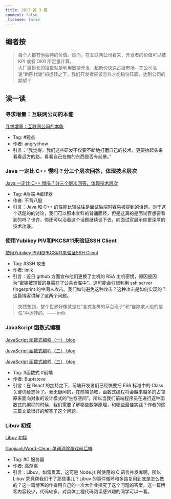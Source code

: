 ```yaml
---
title: 2023 第 3 期
comment: false
_license: false
---
```


## 编者按

> 每个人都有他独特的价值。然而，在互联网公司看来，开发者的价值可以被 KPI 或者 OKR 所定量计算。
> <br>
> 大厂最擅长的招数就是利用敏捷开发、超低价快速占据市场。在公司高速“新陈代谢”的运转之下，我们开发者应该怎样才能稳住阵脚，达到公司的期望？

## 读一读

### 寻求增量：互联网公司的本能

[寻求增量：互联网公司的本能](https://angrychow.github.io/angrychow-blog/2023/04/08/%E5%AF%BB%E6%B1%82%E5%A2%9E%E9%87%8F%EF%BC%9A%E4%BA%92%E8%81%94%E7%BD%91%E5%85%AC%E5%8F%B8%E7%9A%84%E6%9C%AC%E8%83%BD/)

- Tag: #观点 
- 作者: angrychow
- 引言：“我觉得，我们这些研发不仅要不断地打磨自己的技术，更要抬起头来看看远方的路，看看自己在做的东西是否有前景。”

### Java 一定比 C++ 慢吗？分三个层次回答，体现技术层次

[Java 一定比 C++ 慢吗？分三个层次回答，体现技术层次](https://mp.weixin.qq.com/s/CFQIk2fq_KErHge5cUALQQ)

- Tag: #后端 #编译器 
- 作者: 不背八股
- 引言：Java 和 C++ 的性能比较往往是面试后端时容易被提到的话题。对于这个话题的的讨论，我们可以照本宣科的背诵面经，但是这真的是面试官想要看到的吗？也许，你还可以沿着这个话题继续谈下去，向面试官展示你更深厚的技术功底。

### 使用Yubikey PIV和PKCS#11来验证SSH Client

[使用Yubikey PIV和PKCS#11来验证SSH Client](https://blog.imlk.top/posts/yubikey-ssh-piv-cert/)

- Tag: #SSH 攻击 
- 作者: imlk
- 引言：近日 github 方面宣布他们更换了主机的 RSA 主机密钥，原因是因为“密钥被短暂的暴露在了公共仓库中”。这可能会引起利用 ssh server fingerprint 的中间人攻击。我们如何避免这种攻击？这种攻击是如何实现的？这篇博客讲解了这两个问题。
> 突然想到，整个世界好像就是在“各式各样的草台班子”和“自欺欺人般的信任”中运转的。—— imlk


### JavaScript 函数式编程
[JavaScript 函数式编程（一） blog](https://buptsteve.github.io/blog/posts/009.fp-in-js-1.html)

[JavaScript 函数式编程（二） blog](https://buptsteve.github.io/blog/posts/010.fp-in-js-2.html)

[JavaScript 函数式编程（三） blog](https://buptsteve.github.io/blog/posts/014.fp-in-js-3.html)

- Tag: #函数式 #前端 
- 作者: Buptsteve
- 引言：在 React 的加持之下，前端开发者们已经快要把 ES6 标准中的 Class 关键词给忘掉了。毫无疑问的，在前端领域，函数式编程将会越来越多的占领原来面向对象的设计模式的“生存空间”。所以当我们前端程序员在进行这种函数式的编程的时候，我们需要了解哪些数学原理，和哪些最佳实践？作者的这三篇文章很好的解答了这个问题。

### Libuv 初探

[Libuv 初探](https://blog.gaojianli.me/2019/05/11/Libuv%E5%88%9D%E6%8E%A2/)

[Gaojianli/Word-Clear: 单词消除游戏前后端](https://github.com/Gaojianli/Word-Clear)

- Tag: #C 服务器 
- 作者: 高渐离
- 引言：Libuv，如雷贯耳，这可是 Node.js 所使用的 C 语言并发库啊。所以 Libuv 究竟帮我们干了那些事儿？Libuv 的事件循环和多路复用到底是怎么做的？这一篇博客的作者用自己的一次大作业探究了这个问题的答案。这一篇博客内容较少，代码较多，对具体工程代码阅读感兴趣的同学可以一看。